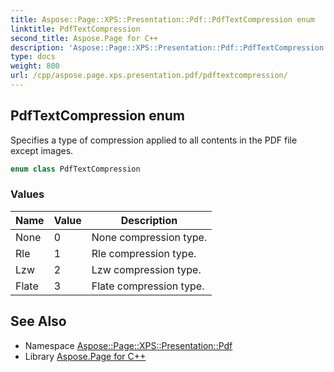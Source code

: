 ```yaml
---
title: Aspose::Page::XPS::Presentation::Pdf::PdfTextCompression enum
linktitle: PdfTextCompression
second_title: Aspose.Page for C++
description: 'Aspose::Page::XPS::Presentation::Pdf::PdfTextCompression enum. Specifies a type of compression applied to all contents in the PDF file except images in C++.'
type: docs
weight: 800
url: /cpp/aspose.page.xps.presentation.pdf/pdftextcompression/
---
```

## PdfTextCompression enum


Specifies a type of compression applied to all contents in the PDF file except images.

```cpp
enum class PdfTextCompression
```

### Values

| Name | Value | Description |
| --- | --- | --- |
| None | 0 | None compression type. |
| Rle | 1 | Rle compression type. |
| Lzw | 2 | Lzw compression type. |
| Flate | 3 | Flate compression type. |

## See Also

* Namespace [Aspose::Page::XPS::Presentation::Pdf](../)
* Library [Aspose.Page for C++](../../)
